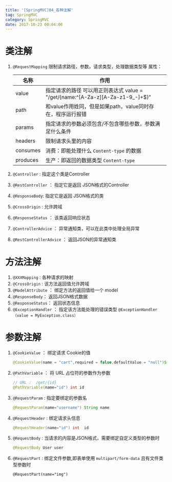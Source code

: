 ```yaml
---
title: '[SpringMVC]04_各种注解'
tag: SpringMVC
category: SpringMVC
date: 2017-10-23 00:04:00
---
```




# 类注解

1. `@RequestMapping`  限制请求路径，参数，请求类型，处理数据类型等
   属性：

   | 名称     | 作用                                                         |
   | -------- | ------------------------------------------------------------ |
   | value    | 指定请求的路径 可以用正则表达式 value = "/get/{name:^[A-Za-z][A-Za-z1-9_-]+$}" |
   | path     | 和value作用姓同，但是如果path，value同时存在，程序运行报错   |
   | params   | 指定请求的参数必须包含/不包含哪些参数，参数满足什么条件      |
   | headers  | 限制请求头里的内容                                           |
   | consumes | 消费：即能处理什么 `Content-type` 的数据                     |
   | produces | 生产：即返回的数据类型  `Content-type`                       |

2. `@Controller` : 指定这个类是Controller

3. `@RestController` ： 指定它是返回 JSON格式的Controller

4. `@ResponseBody`: 指定它是返回 JSON格式的类

5. `@CrossOrigin` : 允许跨域

6. `@ResponseStatus` ： 该类返回响应状态

7. `@ControllerAdvice` ： 异常通知类，可以在此类中处理全局异常

8. `@RestControllerAdvice` ： 返回JSON的异常通知类

# 方法注解

1. `@XXXMapping` : 各种请求的映射
2. `@CrossOrigin`  : 该方法返回值允许跨域
3. `@ModelAttribute` ： 绑定方法的返回值给一个 model
4. `@ResponseBody`： 返回JSON格式数据
5. `@ResponseStatus`： 返回状态信息
6. `@ExceptionHandler` ： 指定该方法能处理的错误类型 `@ExceptionHandler（value = MyException.class）`  



# 参数注解



1. `@CookieValue` ： 绑定请求 Cookie的值 

   ```java
   @CookieValue(name = "cart",required = false,defaultValue = "null")String  cart
   ```

2. `@PathVariable` ： 将 URL 占位符的参数作为参数

   ```java
   // URL :  /get/{id}
   @PathVariable(name="id") int id
   ```

3. `@RequestParam` : 指定要绑定的参数名 

   ```java
   @RequestParam(name="username") String name
   ```

4. `@RequestHeader` : 绑定请求头信息

   ```java
   @RequestHeader(name="id") int  id
   ```

5. `@RequestBody` : 当请求的内容是JSON格式，需要绑定自定义类型的参数时

   ```java
   @RequestBody User user
   ```

   

6. `@RequestPart` : 绑定文件参数,即表单使用 `multipart/form-data`  且有文件类型参数时

   ```
   @RequestPart(name="img") 
   ```

   